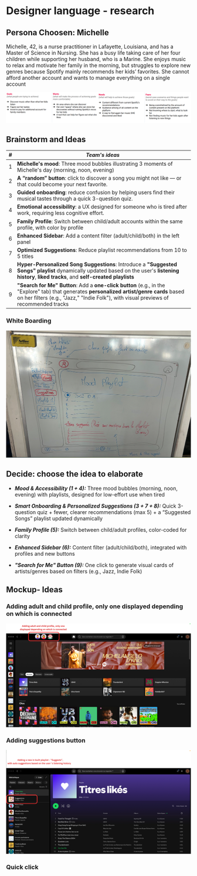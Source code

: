 # Designer language - research

## Persona Choosen: Michelle
Michelle, 42, is a nurse practitioner in Lafayette, Louisiana, and has a Master of Science in Nursing. She has a busy life taking care of her four children while supporting her husband, who is a Marine. She enjoys music to relax and motivate her family in the morning, but struggles to explore new genres because Spotify mainly recommends her kids’ favorites. She cannot afford another account and wants to manage everything on a single account

![Design](https://github.com/vlldnt/designer_language/blob/main/images/michelle.png?raw=true)


## Brainstorm and Ideas

| #   | ***Team's ideas***                                                                 |
|-----|----------------------------------------------------------------------|
| 1   | **Michelle's mood**: Three mood bubbles illustrating 3 moments of Michelle's day (morning, noon, evening)                                            |
| 2   | **A “random” button**: click to discover a song you might not like — or that could become your next favorite. |
| 3   | **Guided onboarding**: reduce confusion by helping users find their musical tastes through a quick 3-question quiz.   |
| 4   | **Emotional accessibility**: a UX designed for someone who is tired after work, requiring less cognitive effort.              |
| 5   | **Family Profile**: Switch between child/adult accounts within the same profile, with color by profile         |
| 6   | **Enhanced Sidebar**: Add a content filter (adult/child/both) in the left panel         |
| 7   | **Optimized Suggestions**: Reduce playlist recommendations from 10 to 5 titles          |
| 8   | **Hyper-Personalized Song Suggestions**: Introduce a **"Suggested Songs" playlist** dynamically updated based on the user's **listening history**, **liked tracks**, and **self-created playlists** |
| 9   | **"Search for Me" Button**: Add a **one-click button** (e.g., in the "Explore" tab) that generates **personalized artist/genre cards** based on her filters (e.g., "Jazz," "Indie Folk"), with visual previews of recommended tracks |

### White Boarding
![White Boarding](https://github.com/vlldnt/designer_language/blob/main/images/white_boarding.png?raw=true)


## Decide: choose the idea to elaborate

- ***Mood & Accessibility (1 + 4):***
Three mood bubbles (morning, noon, evening) with playlists, designed for low-effort use when tired

- ***Smart Onboarding & Personalized Suggestions (3 + 7 + 8):***
Quick 3-question quiz + fewer, clearer recommendations (max 5) + a “Suggested Songs” playlist updated dynamically

- ***Family Profile (5):***
Switch between child/adult profiles, color-coded for clarity

- ***Enhanced Sidebar (6):***
Content filter (adult/child/both), integrated with profiles and new buttons

- ***"Search for Me" Button (9):***
One click to generate visual cards of artists/genres based on filters (e.g., Jazz, Indie Folk)


## Mockup- Ideas

### Adding adult and child profile, only one displayed depending on which is connected

![Different Profiles](https://github.com/vlldnt/designer_language/blob/main/images/profile_UX.png?raw=true)

### Adding suggestions button
![Suggestions Playlist](https://github.com/vlldnt/designer_language/blob/main/images/suggestions_playlist.png?raw=true)



### Quick click
